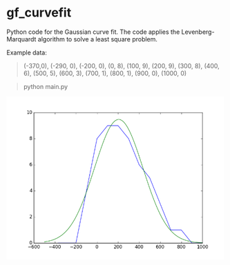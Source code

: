 # gf_curvefit
Python code for the Gaussian curve fit. 
The code applies the Levenberg-Marquardt algorithm to solve a least square problem. 

Example data: 
> (-370,0), (-290, 0), (-200, 0), (0, 8), (100, 9), (200, 9), (300, 8), (400, 6), (500, 5), (600, 3), (700, 1), (800, 1), (900, 0), (1000, 0)

> python main.py
 
![Result](/figure_gf.png "Result")